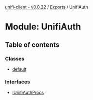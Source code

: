 [unifi-client - v0.0.22](../README.md) / [Exports](../modules.md) / UnifiAuth

# Module: UnifiAuth

## Table of contents

### Classes

- [default](../classes/unifiauth.default.md)

### Interfaces

- [IUnifiAuthProps](../interfaces/unifiauth.iunifiauthprops.md)

